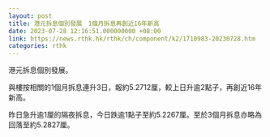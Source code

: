 ```yaml
---
layout: post
title: 港元拆息個別發展　1個月拆息再創近16年新高
date: 2023-07-28 12:16:51.000000000 +08:00
link: https://news.rthk.hk/rthk/ch/component/k2/1710983-20230728.htm
categories: rthk
---
```


港元拆息個別發展。

與樓按相關的1個月拆息連升3日，報約5.2712厘，較上日升逾2點子，再創近16年新高。

昨日急升逾1厘的隔夜拆息，今日跌逾1點子至約5.2267厘。至於3個月拆息亦略為回落至約5.2827厘。
